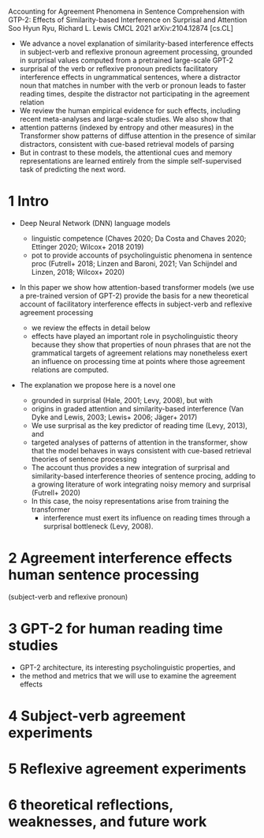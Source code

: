 Accounting for Agreement Phenomena in Sentence Comprehension with GTP-2:
  Effects of Similarity-based Interference on Surprisal and Attention
Soo Hyun Ryu, Richard L. Lewis
CMCL 2021 arXiv:2104.12874 [cs.CL]

* We advance a novel explanation of similarity-based interference effects in
  subject-verb and reflexive pronoun agreement processing,
  grounded in surprisal values computed from a pretrained large-scale GPT-2
* surprisal of the verb or reflexive pronoun predicts
  facilitatory interference effects in ungrammatical sentences, where a
  distractor noun that matches in number with the verb or pronoun leads to
  faster reading times, despite the distractor not participating in the
  agreement relation
* We review the human empirical evidence for such effects,
  including recent meta-analyses and large-scale studies. We also show that
* attention patterns (indexed by entropy and other measures) in the Transformer
  show patterns of diffuse attention in the presence of similar distractors,
  consistent with cue-based retrieval models of parsing
* But in contrast to these models,
  the attentional cues and memory representations are learned entirely from the
  simple self-supervised task of predicting the next word. 

# 1 Intro

* Deep Neural Network (DNN) language models
  * linguistic competence 
    (Chaves 2020; Da Costa and Chaves 2020; Ettinger 2020; Wilcox+ 2018 2019)
  * pot to provide accounts of psycholinguistic phenomena in sentence proc
    (Futrell+ 2018; Linzen and Baroni, 2021; Van Schijndel and Linzen, 2018;
    Wilcox+ 2020)
* In this paper we show how attention-based transformer models (we use a
  pre-trained version of GPT-2) provide the basis
  for a new theoretical account of
  facilitatory interference effects in subject-verb and reflexive agreement
  processing
  * we review the effects in detail below
  * effects have played an important role in psycholinguistic theory because
    they show that properties of noun phrases that are not the grammatical
    targets of agreement relations may nonetheless exert an influence on
    processing time at points where those agreement relations are computed.

* The explanation we propose here is a novel one
  * grounded in surprisal (Hale, 2001; Levy, 2008), but with
  * origins in graded attention and similarity-based interference
    (Van Dyke and Lewis, 2003; Lewis+ 2006; Jäger+ 2017)
  * We use surprisal as the key predictor of reading time (Levy, 2013), and
  * targeted analyses of patterns of attention in the transformer, show that
    the model behaves in ways consistent with cue-based retrieval theories of
    sentence processing
  * The account thus provides a new integration of
    surprisal and similarity-based interference theories of sentence procing,
    adding to a growing literature of work integrating
    noisy memory and surprisal (Futrell+ 2020)
  * In this case, the noisy representations arise from training the transformer
    * interference must exert its influence on reading times
      through a surprisal bottleneck (Levy, 2008).

# 2 Agreement interference effects human sentence processing
(subject-verb and reflexive pronoun) 

# 3 GPT-2 for human reading time studies 

* GPT-2 architecture, its interesting psycholinguistic properties, and
* the method and metrics that we will use to examine the agreement effects 

# 4 Subject-verb agreement experiments

# 5 Reflexive agreement experiments
 
# 6 theoretical reflections, weaknesses, and future work

